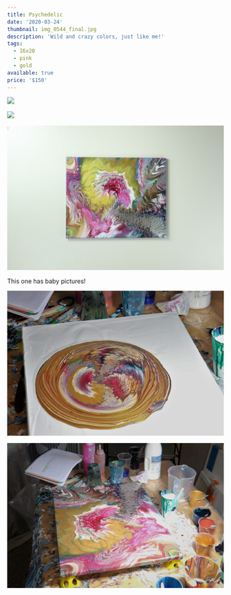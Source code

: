 ```yaml
---
title: Psychedelic
date: '2020-03-24'
thumbnail: img_0544_final.jpg
description: 'Wild and crazy colors, just like me!'
tags:
  - 16x20
  - pink
  - gold
available: true
price: '$150'
---
```

![](img_0548_final.jpg)

![](img_0553_final.jpg)

![](img_0542_final.jpg)

This one has baby pictures!

![](img_0081_final.jpg)

![](img_0082_final.jpg)